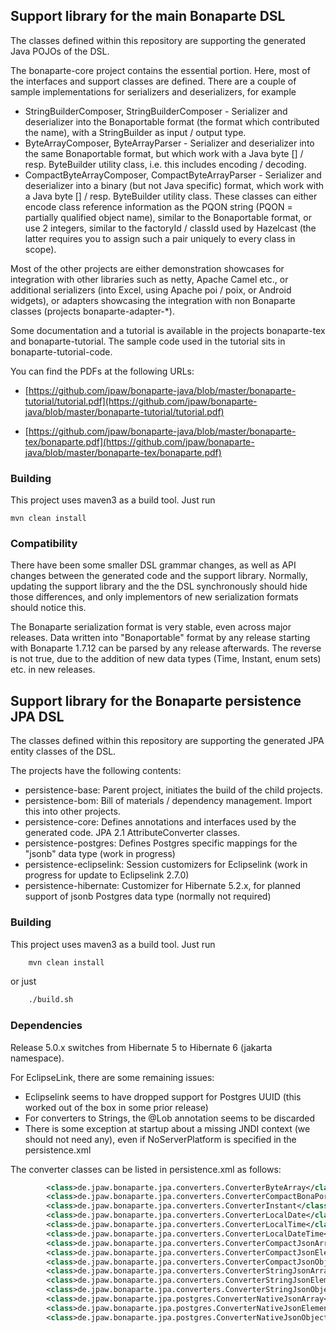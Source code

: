## Support library for the main Bonaparte DSL

The classes defined within this repository are supporting the generated Java POJOs of the DSL.

The bonaparte-core project contains the essential portion. Here, most of the interfaces and support classes are defined.
There are a couple of sample implementations for serializers and deserializers, for example

* StringBuilderComposer, StringBuilderComposer - Serializer and deserializer into the Bonaportable format (the format which contributed the name), with a StringBuilder as input / output type.
* ByteArrayComposer, ByteArrayParser - Serializer and deserializer into the same Bonaportable format, but which work with a Java byte [] / resp. ByteBuilder utility class, i.e. this includes encoding / decoding.
* CompactByteArrayComposer, CompactByteArrayParser - Serializer and deserializer into a binary (but not Java specific) format, which work with a Java byte [] / resp. ByteBuilder utility class. These classes can either encode class reference information as the PQON string (PQON = partially qualified object name), similar to the Bonaportable format, or use 2 integers, similar to the factoryId / classId used by Hazelcast (the latter requires you to assign such a pair uniquely to every class in scope).

Most of the other projects are either demonstration showcases for integration with other libraries such as netty, Apache Camel etc., or additional serializers (into Excel, using Apache poi / poix, or Android widgets), or adapters showcasing the integration with non Bonaparte classes (projects bonaparte-adapter-*).

Some documentation and a tutorial is available in the projects bonaparte-tex and bonaparte-tutorial. The sample code used in the tutorial sits in bonaparte-tutorial-code.

You can find the PDFs at the following URLs:

* [https://github.com/jpaw/bonaparte-java/blob/master/bonaparte-tutorial/tutorial.pdf](https://github.com/jpaw/bonaparte-java/blob/master/bonaparte-tutorial/tutorial.pdf)

* [https://github.com/jpaw/bonaparte-java/blob/master/bonaparte-tex/bonaparte.pdf](https://github.com/jpaw/bonaparte-java/blob/master/bonaparte-tex/bonaparte.pdf)

### Building

This project uses maven3 as a build tool. Just run

    mvn clean install

### Compatibility

There have been some smaller DSL grammar changes, as well as API changes between the generated code and the support library. Normally, updating the support library and the the DSL synchronously should hide those differences, and only implementors of new serialization formats should notice this.

The Bonaparte serialization format is very stable, even across major releases.
Data written into "Bonaportable" format by any release starting with Bonaparte 1.7.12 can be parsed by any release afterwards.
The reverse is not true, due to the addition of new data types (Time, Instant, enum sets) etc. in new releases.

## Support library for the Bonaparte persistence JPA DSL

The classes defined within this repository are supporting the generated JPA entity classes of the DSL.

The projects have the following contents:
  * persistence-base:           Parent project, initiates the build of the child projects.
  * persistence-bom:            Bill of materials / dependency management. Import this into other projects.
  * persistence-core:           Defines annotations and interfaces used by the generated code. JPA 2.1 AttributeConverter classes.
  * persistence-postgres:       Defines Postgres specific mappings for the "jsonb" data type (work in progress)
  * persistence-eclipselink:    Session customizers for Eclipselink (work in progress for update to Eclipselink 2.7.0)
  * persistence-hibernate:      Customizer for Hibernate 5.2.x, for planned support of jsonb Postgres data type (normally not required)

### Building

This project uses maven3 as a build tool. Just run

```sh
    mvn clean install
```

or just
```sh
    ./build.sh
```

### Dependencies

Release 5.0.x switches from Hibernate 5 to Hibernate 6 (jakarta namespace).

For EclipseLink, there are some remaining issues:
* Eclipselink seems to have dropped support for Postgres UUID (this worked out of the box in some prior release)
* For converters to Strings, the @Lob annotation seems to be discarded
* There is some exception at startup about a missing JNDI context (we should not need any), even if NoServerPlatform is specified in the persistence.xml

The converter classes can be listed in persistence.xml as follows:
```xml
        <class>de.jpaw.bonaparte.jpa.converters.ConverterByteArray</class>
        <class>de.jpaw.bonaparte.jpa.converters.ConverterCompactBonaPortable</class>
        <class>de.jpaw.bonaparte.jpa.converters.ConverterInstant</class>
        <class>de.jpaw.bonaparte.jpa.converters.ConverterLocalDate</class>
        <class>de.jpaw.bonaparte.jpa.converters.ConverterLocalTime</class>
        <class>de.jpaw.bonaparte.jpa.converters.ConverterLocalDateTime</class>
        <class>de.jpaw.bonaparte.jpa.converters.ConverterCompactJsonArray</class>
        <class>de.jpaw.bonaparte.jpa.converters.ConverterCompactJsonElement</class>
        <class>de.jpaw.bonaparte.jpa.converters.ConverterCompactJsonObject</class>
        <class>de.jpaw.bonaparte.jpa.converters.ConverterStringJsonArray</class>
        <class>de.jpaw.bonaparte.jpa.converters.ConverterStringJsonElement</class>
        <class>de.jpaw.bonaparte.jpa.converters.ConverterStringJsonObject</class>
        <class>de.jpaw.bonaparte.jpa.postgres.ConverterNativeJsonArray</class>
        <class>de.jpaw.bonaparte.jpa.postgres.ConverterNativeJsonElement</class>
        <class>de.jpaw.bonaparte.jpa.postgres.ConverterNativeJsonObject</class>
```
